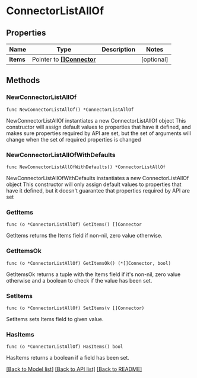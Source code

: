 # ConnectorListAllOf

## Properties

Name | Type | Description | Notes
------------ | ------------- | ------------- | -------------
**Items** | Pointer to [**[]Connector**](Connector.md) |  | [optional] 

## Methods

### NewConnectorListAllOf

`func NewConnectorListAllOf() *ConnectorListAllOf`

NewConnectorListAllOf instantiates a new ConnectorListAllOf object
This constructor will assign default values to properties that have it defined,
and makes sure properties required by API are set, but the set of arguments
will change when the set of required properties is changed

### NewConnectorListAllOfWithDefaults

`func NewConnectorListAllOfWithDefaults() *ConnectorListAllOf`

NewConnectorListAllOfWithDefaults instantiates a new ConnectorListAllOf object
This constructor will only assign default values to properties that have it defined,
but it doesn't guarantee that properties required by API are set

### GetItems

`func (o *ConnectorListAllOf) GetItems() []Connector`

GetItems returns the Items field if non-nil, zero value otherwise.

### GetItemsOk

`func (o *ConnectorListAllOf) GetItemsOk() (*[]Connector, bool)`

GetItemsOk returns a tuple with the Items field if it's non-nil, zero value otherwise
and a boolean to check if the value has been set.

### SetItems

`func (o *ConnectorListAllOf) SetItems(v []Connector)`

SetItems sets Items field to given value.

### HasItems

`func (o *ConnectorListAllOf) HasItems() bool`

HasItems returns a boolean if a field has been set.


[[Back to Model list]](../README.md#documentation-for-models) [[Back to API list]](../README.md#documentation-for-api-endpoints) [[Back to README]](../README.md)


